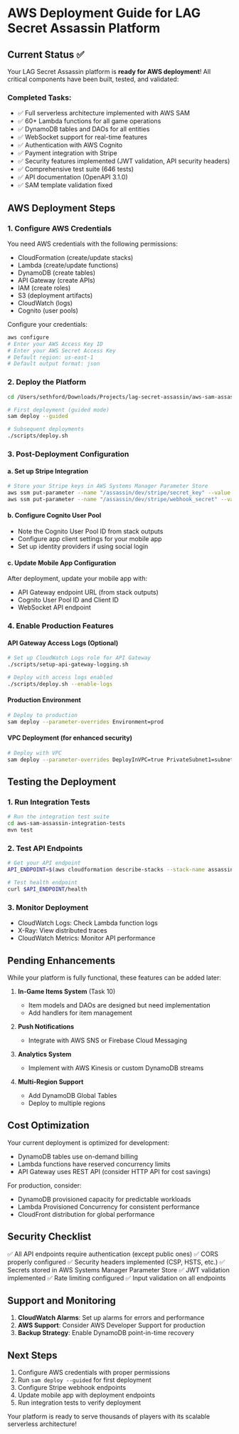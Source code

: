 # AWS Deployment Guide for LAG Secret Assassin Platform

## Current Status ✅

Your LAG Secret Assassin platform is **ready for AWS deployment**! All critical components have been built, tested, and validated:

### Completed Tasks:
- ✅ Full serverless architecture implemented with AWS SAM
- ✅ 60+ Lambda functions for all game operations
- ✅ DynamoDB tables and DAOs for all entities
- ✅ WebSocket support for real-time features
- ✅ Authentication with AWS Cognito
- ✅ Payment integration with Stripe
- ✅ Security features implemented (JWT validation, API security headers)
- ✅ Comprehensive test suite (646 tests)
- ✅ API documentation (OpenAPI 3.1.0)
- ✅ SAM template validation fixed

## AWS Deployment Steps

### 1. Configure AWS Credentials

You need AWS credentials with the following permissions:
- CloudFormation (create/update stacks)
- Lambda (create/update functions)
- DynamoDB (create tables)
- API Gateway (create APIs)
- IAM (create roles)
- S3 (deployment artifacts)
- CloudWatch (logs)
- Cognito (user pools)

Configure your credentials:
```bash
aws configure
# Enter your AWS Access Key ID
# Enter your AWS Secret Access Key
# Default region: us-east-1
# Default output format: json
```

### 2. Deploy the Platform

```bash
cd /Users/sethford/Downloads/Projects/lag-secret-assassin/aws-sam-assassin

# First deployment (guided mode)
sam deploy --guided

# Subsequent deployments
./scripts/deploy.sh
```

### 3. Post-Deployment Configuration

#### a. Set up Stripe Integration
```bash
# Store your Stripe keys in AWS Systems Manager Parameter Store
aws ssm put-parameter --name "/assassin/dev/stripe/secret_key" --value "sk_test_YOUR_KEY" --type "SecureString"
aws ssm put-parameter --name "/assassin/dev/stripe/webhook_secret" --value "whsec_YOUR_SECRET" --type "SecureString"
```

#### b. Configure Cognito User Pool
- Note the Cognito User Pool ID from stack outputs
- Configure app client settings for your mobile app
- Set up identity providers if using social login

#### c. Update Mobile App Configuration
After deployment, update your mobile app with:
- API Gateway endpoint URL (from stack outputs)
- Cognito User Pool ID and Client ID
- WebSocket API endpoint

### 4. Enable Production Features

#### API Gateway Access Logs (Optional)
```bash
# Set up CloudWatch Logs role for API Gateway
./scripts/setup-api-gateway-logging.sh

# Deploy with access logs enabled
./scripts/deploy.sh --enable-logs
```

#### Production Environment
```bash
# Deploy to production
sam deploy --parameter-overrides Environment=prod
```

#### VPC Deployment (for enhanced security)
```bash
# Deploy with VPC
sam deploy --parameter-overrides DeployInVPC=true PrivateSubnet1=subnet-xxxxx PrivateSubnet2=subnet-yyyyy
```

## Testing the Deployment

### 1. Run Integration Tests
```bash
# Run the integration test suite
cd aws-sam-assassin-integration-tests
mvn test
```

### 2. Test API Endpoints
```bash
# Get your API endpoint
API_ENDPOINT=$(aws cloudformation describe-stacks --stack-name assassin-game --query 'Stacks[0].Outputs[?OutputKey==`ApiGatewayEndpoint`].OutputValue' --output text)

# Test health endpoint
curl $API_ENDPOINT/health
```

### 3. Monitor Deployment
- CloudWatch Logs: Check Lambda function logs
- X-Ray: View distributed traces
- CloudWatch Metrics: Monitor API performance

## Pending Enhancements

While your platform is fully functional, these features can be added later:

1. **In-Game Items System** (Task 10)
   - Item models and DAOs are designed but need implementation
   - Add handlers for item management

2. **Push Notifications**
   - Integrate with AWS SNS or Firebase Cloud Messaging

3. **Analytics System**
   - Implement with AWS Kinesis or custom DynamoDB streams

4. **Multi-Region Support**
   - Add DynamoDB Global Tables
   - Deploy to multiple regions

## Cost Optimization

Your current deployment is optimized for development:
- DynamoDB tables use on-demand billing
- Lambda functions have reserved concurrency limits
- API Gateway uses REST API (consider HTTP API for cost savings)

For production, consider:
- DynamoDB provisioned capacity for predictable workloads
- Lambda Provisioned Concurrency for consistent performance
- CloudFront distribution for global performance

## Security Checklist

✅ All API endpoints require authentication (except public ones)
✅ CORS properly configured
✅ Security headers implemented (CSP, HSTS, etc.)
✅ Secrets stored in AWS Systems Manager Parameter Store
✅ JWT validation implemented
✅ Rate limiting configured
✅ Input validation on all endpoints

## Support and Monitoring

1. **CloudWatch Alarms**: Set up alarms for errors and performance
2. **AWS Support**: Consider AWS Developer Support for production
3. **Backup Strategy**: Enable DynamoDB point-in-time recovery

## Next Steps

1. Configure AWS credentials with proper permissions
2. Run `sam deploy --guided` for first deployment
3. Configure Stripe webhook endpoints
4. Update mobile app with deployment endpoints
5. Run integration tests to verify deployment

Your platform is ready to serve thousands of players with its scalable serverless architecture!